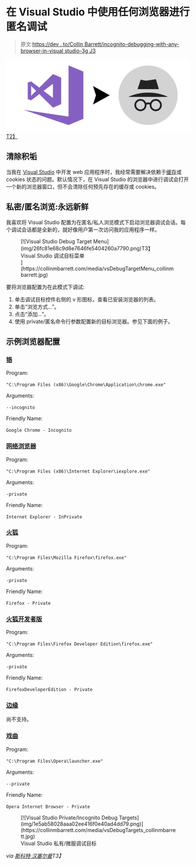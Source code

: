 # 在 Visual Studio 中使用任何浏览器进行匿名调试

> 原文:[https://dev . to/Collin Barrett/incognito-debugging-with-any-browser-in-visual studio-3g J3](https://dev.to/collinbarrett/incognito-debugging-with-any-browser-in-visual-studio-3gj3)

[![Debug Visual Studio in Incognito](img/b79b3ebf5fba1db945bf59e7c6735df8.png)T2】](https://collinmbarrett.com/incognito-debug-visual-studio/)

## 清除积垢

当我在 [Visual Studio](https://collinmbarrett.com/tag/visual-studio/) 中开发 web 应用程序时，我经常需要解决依赖于[缓存](https://collinmbarrett.com/tag/cache/)或 cookies 状态的问题。默认情况下，在 Visual Studio 的浏览器中进行调试会打开一个新的浏览器窗口，但不会清除任何预先存在的缓存或 cookies。

## 私密/匿名浏览:永远新鲜

我喜欢将 Visual Studio 配置为在匿名/私人浏览模式下启动浏览器调试会话。每个调试会话都是全新的，就好像用户第一次访问我的应用程序一样。

<figure>[![Visual Studio Debug Target Menu](img/26fc81e68c9d8e7646fe5404260a7790.png)T3】

<figcaption id="caption-attachment-5611">Visual Studio 调试目标菜单</figcaption>](https://collinmbarrett.com/media/vsDebugTargetMenu_collinmbarrett.jpg) </figure>

要将浏览器配置为在此模式下调试:

1.  单击调试目标控件右侧的 v 形图标，查看已安装浏览器的列表。
2.  单击“浏览方式…”。
3.  点击“添加…”。
4.  使用 private/匿名命令行参数配置新的目标浏览器。参见下面的例子。

## 示例浏览器配置

### [铬](https://collinmbarrett.com/tag/chrome/)

Program:

`"C:\Program Files (x86)\Google\Chrome\Application\chrome.exe"`

Arguments:

`--incognito`

Friendly Name:

`Google Chrome - Incognito`

### [网络浏览器](https://support.microsoft.com/en-us/help/17621/internet-explorer-downloads)

Program:

`"C:\Program Files (x86)\Internet Explorer\iexplore.exe"`

Arguments:

`-private`

Friendly Name:

`Internet Explorer - InPrivate`

### [火狐](https://collinmbarrett.com/tag/firefox/)

Program:

`"C:\Program Files\Mozilla Firefox\firefox.exe"`

Arguments:

`-private`

Friendly Name:

`Firefox - Private`

### [火狐开发者版](https://www.mozilla.org/en-US/firefox/developer/)

Program:

`"C:\Program Files\Firefox Developer Edition\firefox.exe"`

Arguments:

`-private`

Friendly Name:

`FirefoxDeveloperEdition - Private`

### [边缘](https://www.microsoft.com/en-us/edge)

尚不支持。

### [戏曲](https://www.opera.com/)

Program:

`"C:\Program Files\Opera\launcher.exe"`

Arguments:

`--private`

Friendly Name:

`Opera Internet Browser - Private`

<figure>[![Visual Studio Private/Incognito Debug Targets](img/1e5ab58028aaa02ee416f0e40ad4dd79.png)](https://collinmbarrett.com/media/vsDebugTargets_collinmbarrett.jpg)

<figcaption id="caption-attachment-5620">Visual Studio 私有/微服调试目标</figcaption>

</figure>

*via [斯科特·汉塞尔曼](https://www.hanselman.com/blog/VisualStudioWebDevelopmentTipAddChromeIncognitoModeAsABrowser.aspx)T3】*